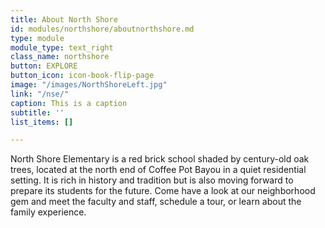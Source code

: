 ```yaml
---
title: About North Shore
id: modules/northshore/aboutnorthshore.md
type: module
module_type: text_right
class_name: northshore
button: EXPLORE
button_icon: icon-book-flip-page
image: "/images/NorthShoreLeft.jpg"
link: "/nse/"
caption: This is a caption
subtitle: ''
list_items: []

---
```

North Shore Elementary is a red brick school shaded by century-old oak trees, located at the north end of Coffee Pot Bayou in a quiet residential setting. It is rich in history and tradition but is also moving forward to prepare its students for the future. Come have a look at our neighborhood gem and meet the faculty and staff, schedule a tour, or learn about the family experience.